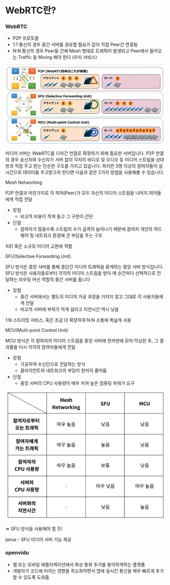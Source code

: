 # WebRTC란?

### WebRTC

- P2P 프로토콜
- 1:1 통신의 경우 중간 서버를 경유할 필요가 없이 직접 Peer간 연결됨
- N:N 통신의 경우 Peer들 간에 Mesh 형태로 트래픽이 발생되고 Peer에서 들어오는 Traffic 을 Mixing 해야 한다 (우리 서비스)

![img1](img/Untitled.png)

미디어 서버는 WebRTC를 다자간 연결로 확장하기 위해 필요한 서버입니다. P2P 연결의 경우 송신자와 수신자가 서버 없이 각자의 비디오 및 오디오 등 미디어 스트림을 상대방과 직접 주고 받는 단순한 구조를 가지고 있습니다. 하지만 3명 이상의 참여자들이 실시간으로 데이터를 주고받고자 한다면 다음과 같은 2가지 방법을 사용해볼 수 있습니다.

Mesh Networking

P2P 연결과 마찬가지로 각 피어(Peer)가 모두 자신의 미디어 스트림을 나머지 피어들에게 직접 전달

- 장점
    - 비교적 비용이 적게 들고 그 구현이 간단
- 단점
    - 참여자가 많을수록 스트림의 수가 급격히 늘어나기 때문에 참여자 개인의 하드웨어 및 네트워크 환경에 큰 부담을 주는 구조

1대1 혹은 소규모 미디어 교환에 적합

SFU(Selective Forwarding Unit)

SFU 방식은 중앙 서버를 통해 종단간 미디어 트래픽을 중계하는 중앙 서버 방식입니다. SFU 방식은 사용자들로부터 각각의 미디어 스트림을 받아 매 순간마다 선택적으로 전달하는 라우팅 머신 역할의 중간 서버를 둡니다

- 장점
    - 중간 서버에서는 별도의 미디어 가공 과정을 거치지 않고 그대로 각 사용자들에게 전달
    - 비교적 서버에 부하가 적게 걸리고 지연시간 역시 낮음

1:N 스트리밍 서비스, 혹은 조금 더 확장하여 N:N 소통에 폭넓게 사용

MCU(Multi-point Control Unit)

MCU 방식은 각 참여자의 미디어 스트림을 중앙 서버에 한꺼번에 모아 믹싱한 후, 그 결과물을 다시 각각의 참여자들에게 전달

- 장점
    - 가공하여 수신단으로 전달하는 방식
    - 클라이언트와 네트워크의 부담이 현저히 줄어듦
- 단점
    - 중앙 서버의 CPU 사용량이 매우 커져 높은 컴퓨팅 파워가 요구

![img2](img/Untitled%201.png)

⇒ SFU 방식을 사용해야 할 듯!

janus - SFU 미디어 서버 기능 제공

### openvidu

- 웹 또는 모바일 애플리케이션에서 화상 통화 추가를 용이하게하는 플랫폼
- 개발자가 코드에 미치는 영향을 최소화하면서 앱에 실시간 통신을 매우 빠르게 추가 할 수 있도록 도와줌